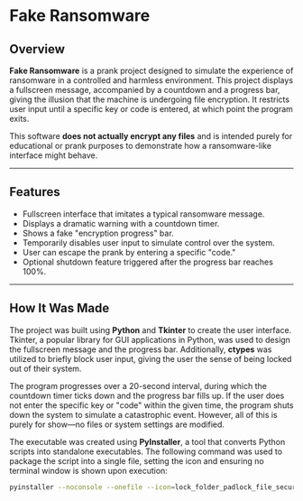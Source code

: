 # **Fake Ransomware**

## **Overview**

**Fake Ransomware** is a prank project designed to simulate the experience of ransomware in a controlled and harmless environment. This project displays a fullscreen message, accompanied by a countdown and a progress bar, giving the illusion that the machine is undergoing file encryption. It restricts user input until a specific key or code is entered, at which point the program exits.

This software **does not actually encrypt any files** and is intended purely for educational or prank purposes to demonstrate how a ransomware-like interface might behave.

---

## **Features**

- Fullscreen interface that imitates a typical ransomware message.
- Displays a dramatic warning with a countdown timer.
- Shows a fake "encryption progress" bar.
- Temporarily disables user input to simulate control over the system.
- User can escape the prank by entering a specific "code."
- Optional shutdown feature triggered after the progress bar reaches 100%.

---

## **How It Was Made**

The project was built using **Python** and **Tkinter** to create the user interface. Tkinter, a popular library for GUI applications in Python, was used to design the fullscreen message and the progress bar. Additionally, **ctypes** was utilized to briefly block user input, giving the user the sense of being locked out of their system.

The program progresses over a 20-second interval, during which the countdown timer ticks down and the progress bar fills up. If the user does not enter the specific key or "code" within the given time, the program shuts down the system to simulate a catastrophic event. However, all of this is purely for show—no files or system settings are modified.

The executable was created using **PyInstaller**, a tool that converts Python scripts into standalone executables. The following command was used to package the script into a single file, setting the icon and ensuring no terminal window is shown upon execution:

```bash
pyinstaller --noconsole --onefile --icon=lock_folder_padlock_file_security_icon_219492.ico --name "Fake Ransomware" prank.py
